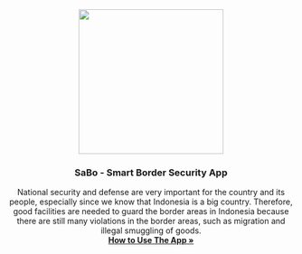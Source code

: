<div align="center">
	<img src="#" width="256" />
	<h3 align="center">SaBo - Smart Border Security App</h3>
	<p align="center">
		National security and defense are very important for the country and its people, especially since we know that Indonesia is a big country. Therefore, good facilities are needed to guard the border areas in Indonesia because there are still many violations in the border areas, such as migration and illegal smuggling of goods.
		<br />
		<a href="#how-to-use-the-app-"><strong>How to Use The App »</strong></a>
	</p>
</div>
